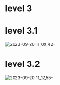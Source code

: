 # level 3
# level 3.1
![2023-09-20 11_09_42-](https://github.com/ThanaloekKaisai/COM-LAB-I-LabSheet-Week-11/assets/144195683/856dace0-cc17-46f7-b4aa-76dd0f622841)
# level 3.2
![2023-09-20 11_17_55-](https://github.com/ThanaloekKaisai/COM-LAB-I-LabSheet-Week-11/assets/144195683/f788a726-efff-45a4-a32a-9a38d80cecc6)
